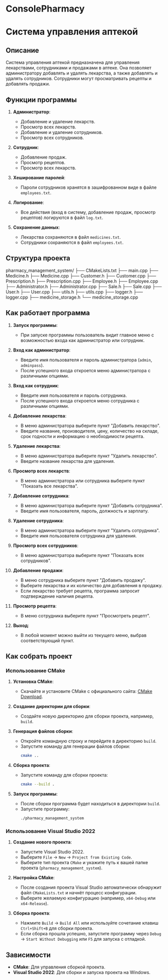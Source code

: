 # ConsolePharmacy
# Система управления аптекой

## Описание

Система управления аптекой предназначена для управления лекарствами, сотрудниками и продажами в аптеке. Она позволяет администратору добавлять и удалять лекарства, а также добавлять и удалять сотрудников. Сотрудники могут просматривать рецепты и добавлять продажи.

## Функции программы

1. **Администратор**:
   - Добавление и удаление лекарств.
   - Просмотр всех лекарств.
   - Добавление и удаление сотрудников.
   - Просмотр всех сотрудников.

2. **Сотрудник**:
   - Добавление продаж.
   - Просмотр рецептов.
   - Просмотр всех лекарств.

3. **Хеширование паролей**:
   - Пароли сотрудников хранятся в зашифрованном виде в файле `employees.txt`.

4. **Логирование**:
   - Все действия (вход в систему, добавление продаж, просмотр рецептов) логируются в файл `log.txt`.

5. **Сохранение данных**:
   - Лекарства сохраняются в файл `medicines.txt`.
   - Сотрудники сохраняются в файл `employees.txt`.

## Структура проекта
pharmacy_management_system/
├── CMakeLists.txt
├── main.cpp
├── Medicine.h
├── Medicine.cpp
├── Customer.h
├── Customer.cpp
├── Prescription.h
├── Prescription.cpp
├── Employee.h
├── Employee.cpp
├── Administrator.h
├── Administrator.cpp
├── Sale.h
├── Sale.cpp
├── User.h
├── User.cpp
├── utils.h
├── utils.cpp
├── logger.h
├── logger.cpp
├── medicine_storage.h
└── medicine_storage.cpp


## Как работает программа

1. **Запуск программы**:
   - При запуске программы пользователь видит главное меню с возможностью входа как администратор или сотрудник.

2. **Вход как администратор**:
   - Введите имя пользователя и пароль администратора (`admin`, `adminpass`).
   - После успешного входа откроется меню администратора с различными опциями.

3. **Вход как сотрудник**:
   - Введите имя пользователя и пароль сотрудника.
   - После успешного входа откроется меню сотрудника с различными опциями.

4. **Добавление лекарства**:
   - В меню администратора выберите пункт "Добавить лекарство".
   - Введите название, производителя, цену, количество на складе, срок годности и информацию о необходимости рецепта.

5. **Удаление лекарства**:
   - В меню администратора выберите пункт "Удалить лекарство".
   - Введите название лекарства для удаления.

6. **Просмотр всех лекарств**:
   - В меню администратора или сотрудника выберите пункт "Показать все лекарства".

7. **Добавление сотрудника**:
   - В меню администратора выберите пункт "Добавить сотрудника".
   - Введите имя пользователя, пароль, должность и зарплату.

8. **Удаление сотрудника**:
   - В меню администратора выберите пункт "Удалить сотрудника".
   - Введите имя пользователя сотрудника для удаления.

9. **Просмотр всех сотрудников**:
   - В меню администратора выберите пункт "Показать всех сотрудников".

10. **Добавление продажи**:
    - В меню сотрудника выберите пункт "Добавить продажу".
    - Выберите лекарства и их количество для добавления в продажу.
    - Если лекарство требует рецепта, программа запросит подтверждение наличия рецепта.

11. **Просмотр рецепта**:
    - В меню сотрудника выберите пункт "Просмотреть рецепт".

12. **Выход**:
    - В любой момент можно выйти из текущего меню, выбрав соответствующий пункт.

## Как собрать проект

### Использование CMake

1. **Установка CMake**:
   - Скачайте и установите CMake с официального сайта: [CMake Download](https://cmake.org/download/).

2. **Создание директории для сборки**:
   - Создайте новую директорию для сборки проекта, например, `build`.

3. **Генерация файлов сборки**:
   - Откройте командную строку и перейдите в директорию `build`.
   - Запустите команду для генерации файлов сборки:
     ```sh
     cmake ..
     ```

4. **Сборка проекта**:
   - Запустите команду для сборки проекта:
     ```sh
     cmake --build .
     ```

5. **Запуск программы**:
   - После сборки программа будет находиться в директории `build`.
   - Запустите программу:
     ```sh
     ./pharmacy_management_system
     ```

### Использование Visual Studio 2022

1. **Создание нового проекта**:
   - Запустите Visual Studio 2022.
   - Выберите `File` -> `New` -> `Project from Existing Code`.
   - Выберите тип проекта `CMake` и укажите путь к вашей папке проекта (`pharmacy_management_system`).

2. **Настройка CMake**:
   - После создания проекта Visual Studio автоматически обнаружит файл `CMakeLists.txt` и начнёт процесс конфигурации.
   - Выберите желаемую конфигурацию (например, `x64-Debug` или `x64-Release`).

3. **Сборка проекта**:
   - Нажмите `Build` -> `Build All` или используйте сочетание клавиш `Ctrl+Shift+B` для сборки проекта.
   - Если сборка прошла успешно, запустите программу через `Debug` -> `Start Without Debugging` или `F5` для запуска с отладкой.

## Зависимости

- **CMake**: Для управления сборкой проекта.
- **Visual Studio 2022**: Для сборки и запуска проекта на Windows.

